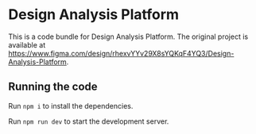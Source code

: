 
  # Design Analysis Platform

  This is a code bundle for Design Analysis Platform. The original project is available at https://www.figma.com/design/rhexvYYv29X8sYQKqF4YQ3/Design-Analysis-Platform.

  ## Running the code

  Run `npm i` to install the dependencies.

  Run `npm run dev` to start the development server.
  